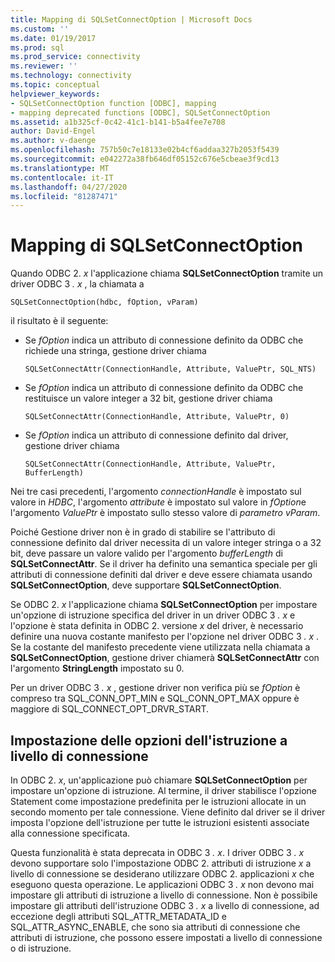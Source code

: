 ```yaml
---
title: Mapping di SQLSetConnectOption | Microsoft Docs
ms.custom: ''
ms.date: 01/19/2017
ms.prod: sql
ms.prod_service: connectivity
ms.reviewer: ''
ms.technology: connectivity
ms.topic: conceptual
helpviewer_keywords:
- SQLSetConnectOption function [ODBC], mapping
- mapping deprecated functions [ODBC], SQLSetConnectOption
ms.assetid: a1b325cf-0c42-41c1-b141-b5a4fee7e708
author: David-Engel
ms.author: v-daenge
ms.openlocfilehash: 757b50c7e18133e02b4cf6addaa327b2053f5439
ms.sourcegitcommit: e042272a38fb646df05152c676e5cbeae3f9cd13
ms.translationtype: MT
ms.contentlocale: it-IT
ms.lasthandoff: 04/27/2020
ms.locfileid: "81287471"
---
```

# <a name="sqlsetconnectoption-mapping"></a>Mapping di SQLSetConnectOption
Quando ODBC 2. *x* l'applicazione chiama **SQLSetConnectOption** tramite un driver ODBC 3 *. x* , la chiamata a  
  
```  
SQLSetConnectOption(hdbc, fOption, vParam)  
```  
  
 il risultato è il seguente:  
  
-   Se *fOption* indica un attributo di connessione definito da ODBC che richiede una stringa, gestione driver chiama  
  
    ```  
    SQLSetConnectAttr(ConnectionHandle, Attribute, ValuePtr, SQL_NTS)  
    ```  
  
-   Se *fOption* indica un attributo di connessione definito da ODBC che restituisce un valore integer a 32 bit, gestione driver chiama  
  
    ```  
    SQLSetConnectAttr(ConnectionHandle, Attribute, ValuePtr, 0)  
    ```  
  
-   Se *fOption* indica un attributo di connessione definito dal driver, gestione driver chiama  
  
    ```  
    SQLSetConnectAttr(ConnectionHandle, Attribute, ValuePtr, BufferLength)  
    ```  
  
 Nei tre casi precedenti, l'argomento *connectionHandle* è impostato sul valore in *HDBC*, l'argomento *attribute* è impostato sul valore in *fOption*e l'argomento *ValuePtr* è impostato sullo stesso valore di *parametro vParam*.  
  
 Poiché Gestione driver non è in grado di stabilire se l'attributo di connessione definito dal driver necessita di un valore integer stringa o a 32 bit, deve passare un valore valido per l'argomento *bufferLength* di **SQLSetConnectAttr**. Se il driver ha definito una semantica speciale per gli attributi di connessione definiti dal driver e deve essere chiamata usando **SQLSetConnectOption**, deve supportare **SQLSetConnectOption**.  
  
 Se ODBC 2. *x* l'applicazione chiama **SQLSetConnectOption** per impostare un'opzione di istruzione specifica del driver in un driver ODBC 3 *. x* e l'opzione è stata definita in ODBC 2. versione *x* del driver, è necessario definire una nuova costante manifesto per l'opzione nel driver ODBC 3 *. x* . Se la costante del manifesto precedente viene utilizzata nella chiamata a **SQLSetConnectOption**, gestione driver chiamerà **SQLSetConnectAttr** con l'argomento **StringLength** impostato su 0.  
  
 Per un driver ODBC 3 *. x* , gestione driver non verifica più se *fOption* è compreso tra SQL_CONN_OPT_MIN e SQL_CONN_OPT_MAX oppure è maggiore di SQL_CONNECT_OPT_DRVR_START.  
  
## <a name="setting-statement-options-on-the-connection-level"></a>Impostazione delle opzioni dell'istruzione a livello di connessione  
 In ODBC 2. *x*, un'applicazione può chiamare **SQLSetConnectOption** per impostare un'opzione di istruzione. Al termine, il driver stabilisce l'opzione Statement come impostazione predefinita per le istruzioni allocate in un secondo momento per tale connessione. Viene definito dal driver se il driver imposta l'opzione dell'istruzione per tutte le istruzioni esistenti associate alla connessione specificata.  
  
 Questa funzionalità è stata deprecata in ODBC 3 *. x*. I driver ODBC 3 *. x* devono supportare solo l'impostazione ODBC 2. attributi di istruzione *x* a livello di connessione se desiderano utilizzare ODBC 2. applicazioni *x* che eseguono questa operazione. Le applicazioni ODBC 3 *. x* non devono mai impostare gli attributi di istruzione a livello di connessione. Non è possibile impostare gli attributi dell'istruzione ODBC 3 *. x* a livello di connessione, ad eccezione degli attributi SQL_ATTR_METADATA_ID e SQL_ATTR_ASYNC_ENABLE, che sono sia attributi di connessione che attributi di istruzione, che possono essere impostati a livello di connessione o di istruzione.
